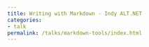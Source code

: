 ```yaml
---
title: Writing with Markdown - Indy ALT.NET
categories:
- talk
permalink: /talks/markdown-tools/index.html
---
```

